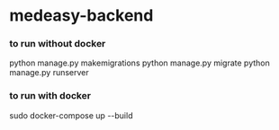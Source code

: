 # medeasy-backend

### to run without docker 

python manage.py makemigrations
python manage.py migrate
python manage.py runserver


### to run with docker
sudo docker-compose up --build
